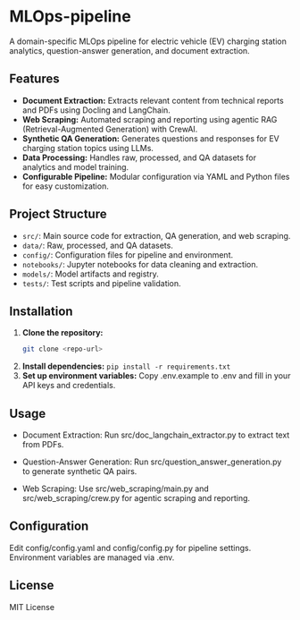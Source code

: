 # MLOps-pipeline

A domain-specific MLOps pipeline for electric vehicle (EV) charging station analytics, question-answer generation, and document extraction.

## Features

- **Document Extraction:** Extracts relevant content from technical reports and PDFs using Docling and LangChain.
- **Web Scraping:** Automated scraping and reporting using agentic RAG (Retrieval-Augmented Generation) with CrewAI.
- **Synthetic QA Generation:** Generates questions and responses for EV charging station topics using LLMs.
- **Data Processing:** Handles raw, processed, and QA datasets for analytics and model training.
- **Configurable Pipeline:** Modular configuration via YAML and Python files for easy customization.

## Project Structure

- `src/`: Main source code for extraction, QA generation, and web scraping.
- `data/`: Raw, processed, and QA datasets.
- `config/`: Configuration files for pipeline and environment.
- `notebooks/`: Jupyter notebooks for data cleaning and extraction.
- `models/`: Model artifacts and registry.
- `tests/`: Test scripts and pipeline validation.

## Installation

1. **Clone the repository:**
   ```sh
   git clone <repo-url>
   
2. **Install dependencies:**
```pip install -r requirements.txt```
3. **Set up environment variables:**
Copy .env.example to .env and fill in your API keys and credentials.
## Usage
* Document Extraction: Run src/doc_langchain_extractor.py to extract text from PDFs.

* Question-Answer Generation: Run src/question_answer_generation.py to generate synthetic QA pairs.

* Web Scraping: Use src/web_scraping/main.py and src/web_scraping/crew.py for agentic scraping and reporting.

## Configuration
Edit config/config.yaml and config/config.py for pipeline settings.
Environment variables are managed via .env.
## License
MIT License